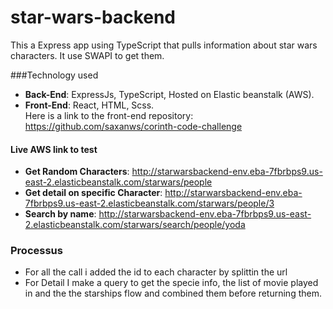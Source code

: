 # star-wars-backend
This a Express app using TypeScript that pulls information about star wars characters. It use SWAPI to get them.

###Technology used
- **Back-End**: ExpressJs, TypeScript, Hosted on Elastic beanstalk (AWS). 
- **Front-End**: React, HTML, Scss. 
<br /> Here is a link to the front-end repository: https://github.com/saxanws/corinth-code-challenge

#### Live AWS link to test
- **Get Random Characters**: http://starwarsbackend-env.eba-7fbrbps9.us-east-2.elasticbeanstalk.com/starwars/people
- **Get detail on specific Character**: http://starwarsbackend-env.eba-7fbrbps9.us-east-2.elasticbeanstalk.com/starwars/people/3
- **Search by name**: http://starwarsbackend-env.eba-7fbrbps9.us-east-2.elasticbeanstalk.com/starwars/search/people/yoda

### Processus
- For all the call i added the id to each character by splittin the url
- For Detail I make a query to get the specie info, the list of movie played in and the the starships flow and combined them before returning them.
